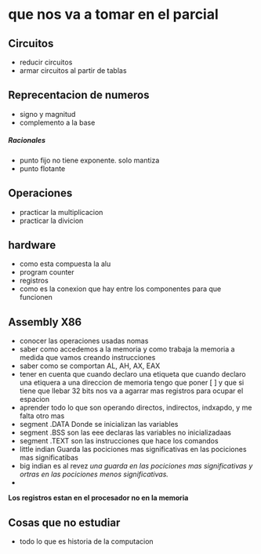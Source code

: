 # que nos va a tomar en el parcial
## Circuitos 
- reducir circuitos 
- armar circuitos al partir de tablas 

## Reprecentacion de numeros
- signo y magnitud
- complemento a la base
##### Racionales 
- punto fijo
  no tiene exponente. solo mantiza 
- punto flotante 

## Operaciones 
- practicar la multiplicacion 
- practicar la divicion 

## hardware 
- como esta compuesta la alu 
- program counter 
- registros 
- como es la conexion que hay entre los componentes para que funcionen 

## Assembly X86 
- conocer las operaciones usadas nomas 
- saber como accedemos a la memoria y como trabaja la memoria a medida que vamos creando instrucciones 
- saber como se comportan AL, AH, AX, EAX 
- tener en cuenta que cuando declaro una etiqueta que cuando declaro una etiquera a una direccion de memoria tengo que poner [ ]  y que si tiene que llebar 32 bits nos va a agarrar mas registros para ocupar el espacion 
- aprender todo lo que son operando directos, indirectos, indxapdo, y me falta otro mas 
- segment .DATA
  Donde se inicializan las variables  
- segment .BSS 
  son las eee declaras las variables no inicializadaas  
- segment .TEXT
  son las instrucciones que hace los comandos 
- little indian 
  Guarda las pociciones mas significativas en las pociciones mas significatibas 
- big indian es al revez
*una guarda en las pociciones mas significativas y ortras en las pociciones menos significativas.*
- 
**Los registros estan en el procesador no en la memoria**


## Cosas que no estudiar
- todo lo que es historia de la computacion 
